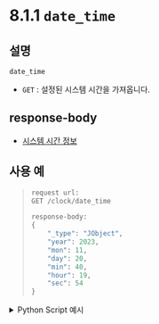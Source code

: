 # 8.1.1 `date_time`

## 설명

`date_time`

- `GET` : 설정된 시스템 시간을 가져옵니다.

## response-body

- [시스템 시간 정보](/99-schema/date_time.md)

## 사용 예

<blockquote>

```python
request url:
GET /clock/date_time

response-body:
{
	"_type": "JObject",
	"year": 2023,
	"mon": 11,
	"day": 20,
	"min": 40,
	"hour": 19,
	"sec": 54
}
```
</blockquote>

<details><summary>Python Script 예시</summary>

```python
# test.py
import requests

def get_system_time() -> str:
    base_url        = 'http://192.168.1.150:8888'
    path_parameter  = '/clock/date_time'
	
    response = requests.get(url = base_url + path_parameter).json()

    t = f'[{response["mon"]}/{response["day"]}] {response["hour"]}:{response["min"]}'

    return t

print(get_system_time())
```
```sh
$python test.py
[11/20] 19:55
```
</details>
